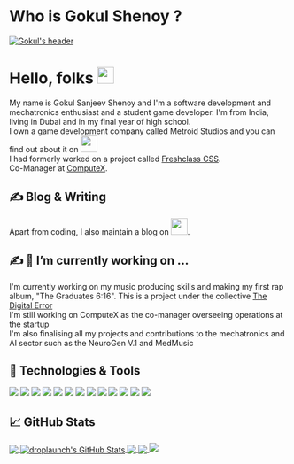# Who is Gokul Shenoy ?
[![Gokul's header](https://github.com/droplaunch/droplaunch/blob/main/WhatsApp%20Image%202024-12-29%20at%2016.22.35_e5f338fc.jpg?raw=true)](https://coderbro.coderbrodev.repl.co/)

# Hello, folks <img src="https://raw.githubusercontent.com/droplaunch/CoderBroDev/master/wave.gif" width="30px">
My name is Gokul Sanjeev Shenoy and I'm a software development and mechatronics enthusiast and a student game developer. I'm from India, living in Dubai and in my final year of high school.
<br>
I own a game development company called Metroid Studios and you can find out about it on <a href="[https://metroid-studios.itch.io/]"><img height="30" width="30" src="https://raw.githubusercontent.com/droplaunch/droplaunch/main/itch-io%20(1).png">[](https://metroid-studios.itch.io/)</a>
<br>
I had formerly worked on a project called <a href="[https://freshclass.netlify.app/]">Freshclass CSS</a>.
<br>
Co-Manager at  <a href="[(https://www.youtube.com/@ComputeXDPSD)]">ComputeX</a>.
## &#x270d; Blog & Writing

Apart from coding, I also maintain a blog on <a href="https://dev.to/CoderBroDev"><img height="30" src="https://raw.githubusercontent.com/WaylonWalker/WaylonWalker/main/icon/dev.png"></a>.

## &#x270d; 🔭 I’m currently working on ...
I'm currently working on my music producing skills and making my first rap album, "The Graduates 6:16". This is a project under the collective 
[The Digital Error](https://www.youtube.com/channel/UCP9smVYka1WdfbXX4XOgBPg)
<br>
I'm still working on ComputeX as the co-manager overseeing operations at the startup
<br>
I'm also finalising all my projects and contributions to the mechatronics and AI sector such as the NeuroGen V.1 and MedMusic
## 🔧 Technologies & Tools
![](https://img.shields.io/badge/OS-Linux-informational?style=flat&logo=linux&logoColor=white&color=2bbc8a)
![](https://img.shields.io/badge/Editor-IntelliJ_IDEA-informational?style=flat&logo=intellij-idea&logoColor=white&color=2bbc8a)
![](https://img.shields.io/badge/Code-Python-informational?style=flat&logo=python&logoColor=white&color=2bbc8a)
![](https://img.shields.io/badge/Code-JavaScript-informational?style=flat&logo=javascript&logoColor=white&color=2bbc8a)
![](https://img.shields.io/badge/Code-Golang-informational?style=flat&logo=go&logoColor=white&color=2bbc8a)
![](https://img.shields.io/badge/Code-Make-informational?style=flat&logo=cmake&logoColor=white&color=2bbc8a)
![](https://img.shields.io/badge/Code-Vue-informational?style=flat&logo=vue.js&logoColor=white&color=2bbc8a)
![](https://img.shields.io/badge/Shell-Bash-informational?style=flat&logo=gnu-bash&logoColor=white&color=2bbc8a)
![](https://img.shields.io/badge/Tools-PostgreSQL-informational?style=flat&logo=postgresql&logoColor=white&color=2bbc8a)
![](https://img.shields.io/badge/Tools-Docker-informational?style=flat&logo=docker&logoColor=white&color=2bbc8a)
![](https://img.shields.io/badge/Tools-Kubernetes-informational?style=flat&logo=kubernetes&logoColor=white&color=2bbc8a)
![](https://img.shields.io/badge/Tools-Red_Hat_OpenShift-informational?style=flat&logo=red-hat-open-shift&logoColor=white&color=2bbc8a)
![](https://img.shields.io/badge/Cloud-Digital_Ocean-informational?style=flat&logo=digitalocean&logoColor=white&color=2bbc8a)

## &#x1f4c8; GitHub Stats

<a href="https://github.com/droplaunch/droplaunch">
  <img align="center" src="https://github-readme-stats.vercel.app/api/top-langs/?username=droplaunch&hide=java,html,tex&title_color=ffffff&text_color=c9cacc&icon_color=2bbc8a&bg_color=1d1f21&langs_count=3" />
</a>
<a href="https://github.com/droplaunch/droplaunch">
  <img align="center" src="https://github-readme-stats.vercel.app/api?username=droplaunch&show_icons=true&line_height=27&count_private=true&title_color=ffffff&text_color=c9cacc&icon_color=2bbc8a&bg_color=1d1f21" alt="droplaunch's GitHub Stats" />
</a>

<a href="https://github.com/droplaunch/NHACK-COMPETITION-ImmunoGen-V1">
  <img align="center" src="https://github-readme-stats.vercel.app/api/pin/?username=droplaunch&repo=NHACK-COMPETITION-ImmunoGen-V1&title_color=ffffff&text_color=c9cacc&icon_color=2bbc8a&bg_color=1d1f21" />
</a>
<a href="https://github.com/droplaunch/thewarehouse">
  <img align="center" src="https://github-readme-stats.vercel.app/api/pin/?username=droplaunch&repo=thewarehouse&title_color=ffffff&text_color=c9cacc&icon_color=2bbc8a&bg_color=1d1f21" />
</a>
<img src="https://raw.githubusercontent.com/droplaunch/droplaunch/9edfbcc231a183c9dd63b80664e358bc831643ed/bottom_header.svg">

<!--
**CoderBroDev/CoderBroDev** is a ✨ _special_ ✨ repository because its `README.md` (this file) appears on your GitHub profile.

Here are some ideas to get you started:

- 🔭 I’m currently working on ...
- 🌱 I’m currently learning ...
- 👯 I’m looking to collaborate on ...
- 🤔 I’m looking for help with ...
- 💬 Ask me about ...
- 📫 How to reach me: ...
- 😄 Pronouns: ...
- ⚡ Fun fact: ...
-->

